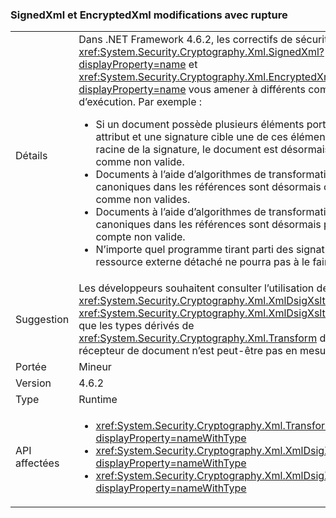### <a name="signedxml-and-encryptedxml-breaking-changes"></a>SignedXml et EncryptedXml modifications avec rupture

|   |   |
|---|---|
|Détails|Dans .NET Framework 4.6.2, les correctifs de sécurité dans <xref:System.Security.Cryptography.Xml.SignedXml?displayProperty=name> et <xref:System.Security.Cryptography.Xml.EncryptedXml?displayProperty=name> vous amener à différents comportements d’exécution. Par exemple :<ul><li>Si un document possède plusieurs éléments portant le même <code>id</code> attribut et une signature cible une de ces éléments comme la racine de la signature, le document est désormais considéré comme non valide.</li><li>Documents à l’aide d’algorithmes de transformation XPath non canoniques dans les références sont désormais considérés comme non valides.</li><li>Documents à l’aide d’algorithmes de transformation XSLT non canoniques dans les références sont désormais prendre en compte non valide.</li><li>N’importe quel programme tirant parti des signatures de la ressource externe détaché ne pourra pas à le faire.</li></ul>|
|Suggestion|Les développeurs souhaitent consulter l’utilisation de <xref:System.Security.Cryptography.Xml.XmlDsigXsltTransform> et <xref:System.Security.Cryptography.Xml.XmlDsigXsltTransform>, ainsi que les types dérivés de <xref:System.Security.Cryptography.Xml.Transform> depuis un récepteur de document n’est peut-être pas en mesure de le traiter.|
|Portée|Mineur|
|Version|4.6.2|
|Type|Runtime|
|API affectées|<ul><li><xref:System.Security.Cryptography.Xml.Transform?displayProperty=nameWithType></li><li><xref:System.Security.Cryptography.Xml.XmlDsigXPathTransform?displayProperty=nameWithType></li><li><xref:System.Security.Cryptography.Xml.XmlDsigXsltTransform?displayProperty=nameWithType></li></ul>|

